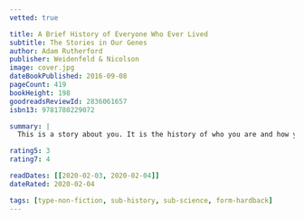 ```yaml
---
vetted: true

title: A Brief History of Everyone Who Ever Lived
subtitle: The Stories in Our Genes
author: Adam Rutherford
publisher: Weidenfeld & Nicolson
image: cover.jpg
dateBookPublished: 2016-09-08
pageCount: 419
bookHeight: 198
goodreadsReviewId: 2836061657
isbn13: 9781780229072

summary: |
  This is a story about you. It is the history of who you are and how you came to be. It is unique to you, as it is to each of the 100 billion modern humans who have ever drawn breath. But it is also our collective story, because in every one of our genomes we each carry the history of our species births, deaths, disease, war, famine, migration, and a lot of sex. In this captivating journey through the expanding landscape of genetics, Adam Rutherford reveals what our genes now tell us about history, and what history tells us about our genes.

rating5: 3
rating7: 4

readDates: [[2020-02-03, 2020-02-04]]
dateRated: 2020-02-04

tags: [type-non-fiction, sub-history, sub-science, form-hardback]
---
```

